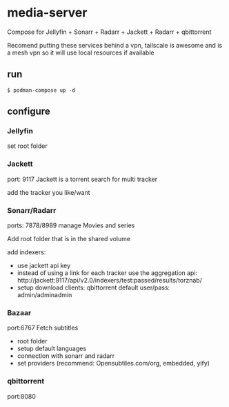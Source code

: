 # media-server
Compose for Jellyfin + Sonarr + Radarr + Jackett + Radarr + qbittorrent


Recomend putting these services behind a vpn, tailscale is awesome and is a mesh vpn so it will use local resources if available


## run
``` 
$ podman-compose up -d
```

## configure

### Jellyfin
set root folder

### Jackett 
port: 9117
Jackett is a torrent search for multi tracker

add the tracker you like/want

### Sonarr/Radarr
ports: 7878/8989
manage Movies and series

Add root folder that is in the shared volume

add indexers: 
- use jackett api key 
- instead of using a link for each tracker use the aggregation api:
    http://jackett:9117/api/v2.0/indexers/test:passed/results/torznab/
- setup download clients: qbittorrent default user/pass: admin/adminadmin

### Bazaar
port:6767
Fetch subtitles

- root folder
- setup default languages
- connection with sonarr and radarr
- set providers (recommend: Opensubtiles.com/org, embedded, yify)

### qbittorrent
port:8080
